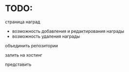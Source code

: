 # TODO:

страница наград
- возможность добавления и редактирования награды
- возможность удаления награды

объединить репозитории

залить на хостинг

представить